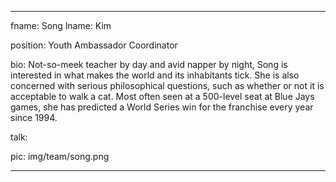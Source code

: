 ---

fname: Song
lname: Kim

position: Youth Ambassador Coordinator

bio: Not-so-meek teacher by day and avid napper by night, Song is interested in what makes the world and its inhabitants tick. She is also concerned with serious philosophical questions, such as whether or not it is acceptable to walk a cat. Most often seen at a 500-level seat at Blue Jays games, she has predicted a World Series win for the franchise every year since 1994.

talk: 

pic:  img/team/song.png

---
